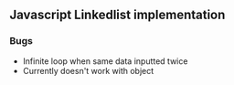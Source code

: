 ## Javascript Linkedlist implementation

### Bugs

- Infinite loop when same data inputted twice
- Currently doesn't work with object